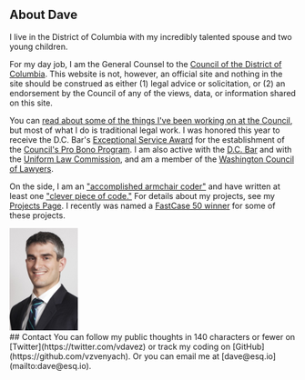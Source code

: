 ## About Dave
<div class="row">
<div class="col-md-10">
I live in the District of Columbia with my incredibly talented spouse and two young children.

For my day job, I am the General Counsel to the [Council of the District of Columbia](http://dccouncil.us). This website is not, however, an official site and nothing in the site should be construed as either (1) legal advice or solicitation, or (2) an endorsement by the Council of any of the views, data, or information shared on this site.

You can [read about some of the things I've been working on at the Council](http://www.govexec.com/state-local/2014/07/ultimate-open-government-unlocking-laws/87997/), but most of what I do is traditional legal work. I was honored this year to receive the D.C. Bar's [Exceptional Service Award](http://www.dcbar.org/about-the-bar/news/award-winners.cfm) for the establishment of the [Council's Pro Bono Program](http://dcclims1.dccouncil.us/images/00001/20130611180045.pdf). I am also active with the [D.C. Bar](http://dcbar.org) and with the [Uniform Law Commission](http://uniformlaws.org), and am a member of the [Washington Council of Lawyers](http://wclawyers.org).

On the side, I am an ["accomplished armchair coder"](http://www.washingtonpost.com/blogs/mike-debonis/wp/2014/03/19/dcdecoded-org-offers-better-public-access-to-d-c-laws/) and have written at least one ["clever piece of code."](http://gigaom.com/2014/06/12/clever-piece-of-code-exposes-hidden-changes-to-supreme-court-opinions/) For details about my projects, see my [Projects Page](projects.html). I recently was named a [FastCase 50 winner](http://www.fastcase.com/fastcase50-winners-2014/) for some of these projects.
</div>
<div class="col-md-2">
<img src="../img/Zvenyach.jpg" class=".visible-sm" width="120"/>
</div>
</div>
## Contact
You can follow my public thoughts in 140 characters or fewer on [Twitter](https://twitter.com/vdavez) or track my coding on [GitHub](https://github.com/vzvenyach). Or you can email me at [dave@esq.io](mailto:dave@esq.io).
